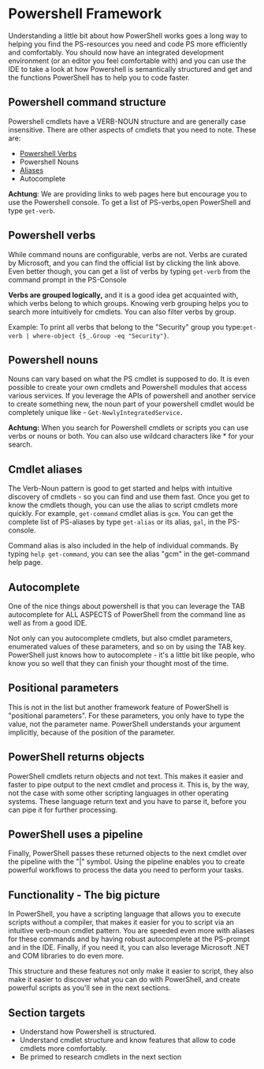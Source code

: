 # Powershell Framework

Understanding a little bit about how PowerShell works goes a long way to helping you find the PS-resources you need and code PS more efficiently and comfortably. You should now have an integrated development environment \(or an editor you feel comfortable with\) and you can use the IDE to take a look at how Powershell is semantically structured and get and the functions PowerShell has to help you to code faster.

## Powershell command structure

Powershell cmdlets have a VERB-NOUN structure and are generally case insensitive. There are other aspects of cmdlets that you need to note. These are:

* [Powershell Verbs](https://www.gitbook.com/book/sspeights/haufe-group-beginning-powershell-guide/edit#)
* Powershell Nouns
* [Aliases](https://msdn.microsoft.com/en-us/library/dd878329%28v=vs.85%29.aspx)
* Autocomplete

**Achtung**: We are providing links to web pages here but encourage you to use the Powershell console. To get a list of PS-verbs,open PowerShell and type `get-verb`.

## Powershell verbs

While command nouns are configurable, verbs are not. Verbs are curated by Microsoft, and you can find the official list by clicking the link above. Even better though, you can get a list of verbs by typing `get-verb` from the command prompt in the PS-Console

**Verbs are grouped logically,** and it is a good idea get acquainted with, which verbs belong to which groups. Knowing verb grouping helps you to search more intuitively for cmdlets. You can also filter verbs by group.

Example: To print all verbs that belong to the "Security" group you type:`get-verb | where-object {$_.Group -eq "Security"}`.

## Powershell nouns

Nouns can vary based on what the PS cmdlet is supposed to do. It is even possible to create your own cmdlets and Powershell modules that access various services. If you leverage the APIs of powershell and another service to create something new, the noun part of your powershell cmdlet would be completely unique like - `Get-NewlyIntegratedService.`

**Achtung:** When you search for Powershell cmdlets or scripts you can use verbs or nouns or both. You can also use wildcard characters like \* for your search.

## Cmdlet aliases

The Verb-Noun pattern is good to get started and helps with intuitive discovery of cmdlets - so you can find and use them fast. Once you get to know the cmdlets though, you can use the alias to script cmdlets more quickly. For example, `get-command` cmdlet alias is `gcm`. You can get the complete list of PS-aliases by type `get-alias` or its alias, `gal`, in the PS-console.

Command alias is also included in the help of individual commands. By typing `help get-command`, you can see the alias "gcm" in the get-command help page.

## Autocomplete

One of the nice things about powershell is that you can leverage the TAB autocomplete for ALL ASPECTS of PowerShell from the command line as well as from a good IDE.

Not only can you autocomplete cmdlets, but also cmdlet parameters, enumerated values of these parameters, and so on by using the TAB key. PowerShell just knows how to autocomplete - it's a little bit like people, who know you so well that they can finish your thought most of the time.

## Positional parameters

This is not in the list but another framework feature of PowerShell is "positional parameters". For these parameters, you only have to type the value, not the parameter name. PowerShell understands your argument implicitly, because of the position of the parameter.

## PowerShell returns objects

PowerShell cmdlets return objects and not text. This makes it easier and faster to pipe output to the next cmdlet and process it. This is, by the way, not the case with some other scripting languages in other operating systems. These language return text and you have to parse it, before you can pipe it for further processing.

## PowerShell uses a pipeline

Finally, PowerShell passes these returned objects to the next cmdlet over the pipeline with the "\|" symbol. Using the pipeline enables you to create powerful workflows to process the data you need to perform your tasks.

## Functionality - The big picture

In PowerShell, you have a scripting language that allows you to execute scripts without a compiler, that makes it easier for you to script via an intuitive verb-noun cmdlet pattern. You are speeded even more with aliases for these commands and by having robust autocomplete at the PS-prompt and in the IDE. Finally, if you need it, you can also leverage Microsoft .NET and COM libraries to do even more.

This structure and these features not only make it easier to script, they also make it easier to discover what you can do with PowerShell, and create powerful scripts as you'll see in the next sections.

## Section targets

* Understand how Powershell is structured.
* Understand cmdlet structure and know features that allow to code cmdlets more comfortably.
* Be primed to research cmdlets in the next section



